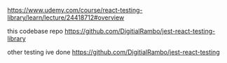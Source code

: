 https://www.udemy.com/course/react-testing-library/learn/lecture/24418712#overview


this codebase repo
https://github.com/DigitialRambo/jest-react-testing-library

other testing ive done
https://github.com/DigitialRambo/jest-react-testing

